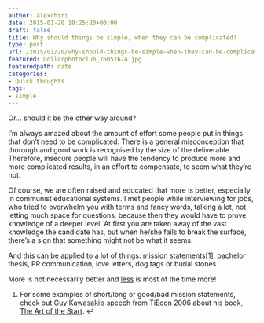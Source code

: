 ```yaml
---
author: alexchiri
date: 2015-01-20 18:25:20+00:00
draft: false
title: Why should things be simple, when they can be complicated?
type: post
url: /2015/01/20/why-should-things-be-simple-when-they-can-be-complicated/
featured: Dollarphotoclub_76057674.jpg
featuredpath: date
categories:
- Quick thoughts
tags:
- simple
---
```


Or… should it be the other way around?

I’m always amazed about the amount of effort some people put in things that don’t need to be complicated. There is a general misconception that thorough and good work is recognised by the size of the deliverable. Therefore, insecure people will have the tendency to produce more and more complicated results, in an effort to compensate, to seem what they’re not.

Of course, we are often raised and educated that more is better, especially in communist educational systems. I met people while interviewing for jobs, who tried to overwhelm you with terms and fancy words, talking a lot, not letting much space for questions, because then they would have to prove knowledge of a deeper level. At first you are taken away of the vast knowledge the candidate has, but when he/she fails to break the surface, there’s a sign that something might not be what it seems.

And this can be applied to a lot of things: mission statements[1], bachelor thesis, PR communication, love letters, dog tags or burial stones.

More is not necessarily better and [less](http://en.wiktionary.org/wiki/less_is_more) is most of the time more!

1. For some examples of short/long or good/bad mission statements, check out [Guy Kawasaki](http://blog.guykawasaki.com/)’s [speech](https://www.youtube.com/watch?v=jSlwuafyUUo) from TiEcon 2006 about his book, [The Art of the Start](http://www.guykawasaki.com/the-art-of-the-start/). ↩

